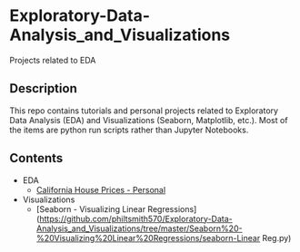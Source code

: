 # Exploratory-Data-Analysis_and_Visualizations
Projects related to EDA

## Description
This repo contains tutorials and personal projects related to Exploratory Data Analysis (EDA) and Visualizations (Seaborn, Matplotlib, etc.).  Most of the items are python run scripts rather than Jupyter Notebooks.

## Contents
  - EDA
     - [California House Prices - Personal](https://github.com/philtsmith570/Exploratory-Data-Analysis_and_Visualizations/tree/master/EDA%20-%20CA%20Housing%20Prices)
  - Visualizations
    - [Seaborn - Visualizing Linear Regressions](https://github.com/philtsmith570/Exploratory-Data-Analysis_and_Visualizations/tree/master/Seaborn%20-%20Visualizing%20Linear%20Regressions/seaborn-Linear Reg.py)
